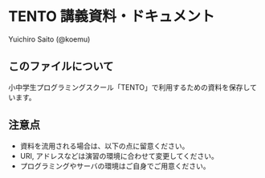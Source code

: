 # TENTO 講義資料・ドキュメント

Yuichiro Saito (@koemu)

## このファイルについて

小中学生プログラミングスクール「TENTO」で利用するための資料を保存しています。

## 注意点

- 資料を流用される場合は、以下の点に留意ください。
 - URI, アドレスなどは演習の環境に合わせて変更してください。
 - プログラミングやサーバの環境はご自身でご用意ください。
